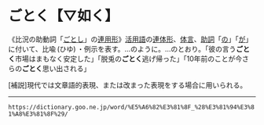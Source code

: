 # ごとく【▽如く】

《比況の助動詞「[ごとし](ごとし（如し）)」の[連用形](https://dictionary.goo.ne.jp/word/%E9%80%A3%E7%94%A8%E5%BD%A2/#jn-235467)》[活用語](https://dictionary.goo.ne.jp/word/%E6%B4%BB%E7%94%A8%E8%AA%9E/#jn-42993)の[連体形](https://dictionary.goo.ne.jp/word/%E9%80%A3%E4%BD%93%E5%BD%A2/#jn-235340)、[体言](https://dictionary.goo.ne.jp/word/%E4%BD%93%E8%A8%80/#jn-132975)、[助詞](https://dictionary.goo.ne.jp/word/%E5%8A%A9%E8%A9%9E/#jn-111360)「[の](https://dictionary.goo.ne.jp/word/%E3%81%AE/#jn-171157)」「[が](https://dictionary.goo.ne.jp/word/%E3%81%8C/#jn-34931)」に付いて、比喩 (ひゆ) ・例示を表す。…のように。…のとおり。「彼の言う**ごとく**市場はまもなく安定した」「脱兎の**ごとく**逃げ帰った」「10年前のことが今さらの**ごとく**思い出される」

\[補説\]現代では文章語的表現、または改まった表現をする場合に用いられる。

---
`https://dictionary.goo.ne.jp/word/%E5%A6%82%E3%81%8F_%28%E3%81%94%E3%81%A8%E3%81%8F%29/`